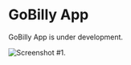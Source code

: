 GoBilly App
===========

GoBilly App is under development.

![Screenshot #1](https://raw.github.com/2-Jun/GoBilly-App/Twalt-Development/gitres/Screenshot%201.png).

